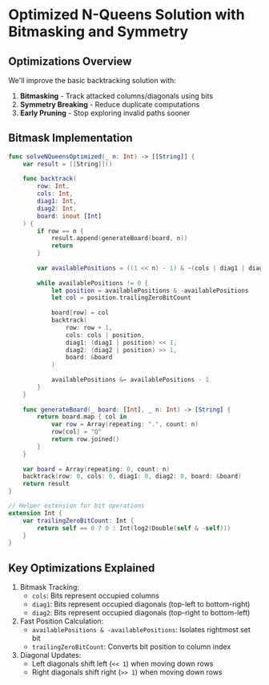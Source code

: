 # Optimized N-Queens Solution with Bitmasking and Symmetry

## Optimizations Overview

We'll improve the basic backtracking solution with:
1. **Bitmasking** - Track attacked columns/diagonals using bits
2. **Symmetry Breaking** - Reduce duplicate computations
3. **Early Pruning** - Stop exploring invalid paths sooner

## Bitmask Implementation

```swift
func solveNQueensOptimized(_ n: Int) -> [[String]] {
    var result = [[String]]()
    
    func backtrack(
        row: Int,
        cols: Int,
        diag1: Int,
        diag2: Int,
        board: inout [Int]
    ) {
        if row == n {
            result.append(generateBoard(board, n))
            return
        }
        
        var availablePositions = ((1 << n) - 1) & ~(cols | diag1 | diag2)
        
        while availablePositions != 0 {
            let position = availablePositions & -availablePositions
            let col = position.trailingZeroBitCount
            
            board[row] = col
            backtrack(
                row: row + 1,
                cols: cols | position,
                diag1: (diag1 | position) << 1,
                diag2: (diag2 | position) >> 1,
                board: &board
            )
            
            availablePositions &= availablePositions - 1
        }
    }
    
    func generateBoard(_ board: [Int], _ n: Int) -> [String] {
        return board.map { col in
            var row = Array(repeating: ".", count: n)
            row[col] = "Q"
            return row.joined()
        }
    }
    
    var board = Array(repeating: 0, count: n)
    backtrack(row: 0, cols: 0, diag1: 0, diag2: 0, board: &board)
    return result
}

// Helper extension for bit operations
extension Int {
    var trailingZeroBitCount: Int {
        return self == 0 ? 0 : Int(log2(Double(self & -self)))
    }
}
```

## Key Optimizations Explained
1. Bitmask Tracking:
    - `cols`: Bits represent occupied columns
    - `diag1`: Bits represent occupied diagonals (top-left to bottom-right)
    - `diag2`: Bits represent occupied diagonals (top-right to bottom-left)
2. Fast Position Calculation:
    - `availablePositions & -availablePositions`: Isolates rightmost set bit
    - `trailingZeroBitCount`: Converts bit position to column index
3. Diagonal Updates:
    - Left diagonals shift left (`<< 1`) when moving down rows
    - Right diagonals shift right (`>> 1`) when moving down rows
